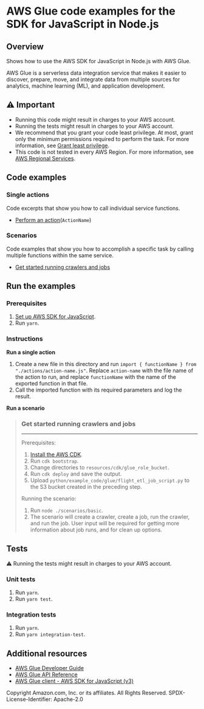 # AWS Glue code examples for the SDK for JavaScript in Node.js

## Overview

Shows how to use the AWS SDK for JavaScript in Node.js with AWS Glue.

AWS Glue is a serverless data integration service that makes it easier to discover, prepare, move, and integrate data from multiple sources for analytics, machine learning (ML), and application development.

## ⚠️ Important

- Running this code might result in charges to your AWS account.
- Running the tests might result in charges to your AWS account.
- We recommend that you grant your code least privilege. At most, grant only the minimum permissions required to perform the task. For more information, see [Grant least privilege](https://docs.aws.amazon.com/IAM/latest/UserGuide/best-practices.html#grant-least-privilege).
- This code is not tested in every AWS Region. For more information, see [AWS Regional Services](https://aws.amazon.com/about-aws/global-infrastructure/regional-product-services).

## Code examples

### Single actions

Code excerpts that show you how to call individual service functions.

- [Perform an action](./link/to/action)(`ActionName`)

### Scenarios

Code examples that show you how to accomplish a specific task by calling multiple functions within the same service.

- [Get started running crawlers and jobs](./scenarios/basic/index.js)

## Run the examples

### Prerequisites

1. [Set up AWS SDK for JavaScript](../README.md).
1. Run `yarn`.

### Instructions

**Run a single action**

1. Create a new file in this directory and run `import { functionName } from "./actions/action-name.js"`.
   Replace `action-name` with the file name of the action to run, and replace `functionName` with the name of
   the exported function in that file.
1. Call the imported function with its required parameters and log the result.

**Run a scenario**

> ### Get started running crawlers and jobs
>
> ---
>
> Prerequisites:
>
> 1. [Install the AWS CDK](https://docs.aws.amazon.com/cdk/v2/guide/getting_started.html#getting_started_install).
> 1. Run `cdk bootstrap`.
> 1. Change directories to `resources/cdk/glue_role_bucket`.
> 1. Run `cdk deploy` and save the output.
> 1. Upload `python/example_code/glue/flight_etl_job_script.py` to the S3 bucket created in the preceding step.
>
> Running the scenario:
>
> 1. Run `node ./scenarios/basic`.
> 2. The scenario will create a crawler, create a job, run the crawler, and run the job. User input will be required
>    for getting more information about job runs, and for clean up options.

## Tests

⚠️ Running the tests might result in charges to your AWS account.

### Unit tests

1. Run `yarn`.
1. Run `yarn test`.

### Integration tests

1. Run `yarn`.
1. Run `yarn integration-test`.

## Additional resources

- [AWS Glue Developer Guide](https://docs.aws.amazon.com/glue/latest/dg/what-is-glue.html)
- [AWS Glue API Reference](https://docs.aws.amazon.com/glue/latest/dg/aws-glue-api.html)
- [AWS Glue client - AWS SDK for JavaScript (v3)](https://docs.aws.amazon.com/AWSJavaScriptSDK/v3/latest/clients/client-glue/index.html)

Copyright Amazon.com, Inc. or its affiliates. All Rights Reserved. SPDX-License-Identifier: Apache-2.0
